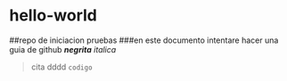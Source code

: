 # hello-world
##repo de iniciacion pruebas
###en este documento intentare hacer una guia de github
***negrita***
*italica*
>cita
>dddd
`codigo`
